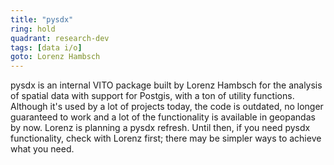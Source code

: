 ```yaml
---
title: "pysdx"
ring: hold
quadrant: research-dev
tags: [data i/o]
goto: Lorenz Hambsch
---
```


pysdx is an internal VITO package built by Lorenz Hambsch for the analysis of spatial data with support for Postgis, with a ton of utility functions.
Although it's used by a lot of projects today, the code is outdated, no longer guaranteed to work and a lot of the functionality is available in geopandas by now.
Lorenz is planning a pysdx refresh. Until then, if you need pysdx functionality, check with Lorenz first; there may be simpler ways to achieve what you need.
